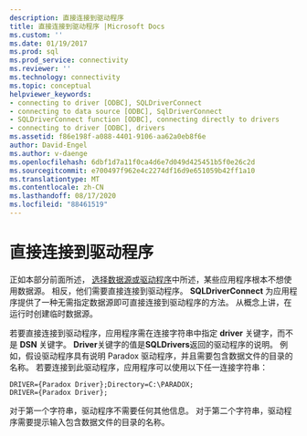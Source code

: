 ```yaml
---
description: 直接连接到驱动程序
title: 直接连接到驱动程序 |Microsoft Docs
ms.custom: ''
ms.date: 01/19/2017
ms.prod: sql
ms.prod_service: connectivity
ms.reviewer: ''
ms.technology: connectivity
ms.topic: conceptual
helpviewer_keywords:
- connecting to driver [ODBC], SQLDriverConnect
- connecting to data source [ODBC], SqlDriverConnect
- SQLDriverConnect function [ODBC], connecting directly to drivers
- connecting to driver [ODBC], drivers
ms.assetid: f86e198f-a088-4401-9106-aa62a0eb8f6e
author: David-Engel
ms.author: v-daenge
ms.openlocfilehash: 6dbf1d7a11f0ca4d6e7d049d425451b5f0e26c2d
ms.sourcegitcommit: e700497f962e4c2274df16d9e651059b42ff1a10
ms.translationtype: MT
ms.contentlocale: zh-CN
ms.lasthandoff: 08/17/2020
ms.locfileid: "88461519"
---
```

# <a name="connecting-directly-to-drivers"></a>直接连接到驱动程序
正如本部分前面所述， [选择数据源或驱动程序](../../../odbc/reference/develop-app/choosing-a-data-source-or-driver.md)中所述，某些应用程序根本不想使用数据源。 相反，他们需要直接连接到驱动程序。 **SQLDriverConnect** 为应用程序提供了一种无需指定数据源即可直接连接到驱动程序的方法。 从概念上讲，在运行时创建临时数据源。  
  
 若要直接连接到驱动程序，应用程序需在连接字符串中指定 **driver** 关键字，而不是 **DSN** 关键字。 **Driver**关键字的值是**SQLDrivers**返回的驱动程序的说明。 例如，假设驱动程序具有说明 Paradox 驱动程序，并且需要包含数据文件的目录的名称。 若要连接到此驱动程序，应用程序可以使用以下任一连接字符串：  
  
```  
DRIVER={Paradox Driver};Directory=C:\PARADOX;  
DRIVER={Paradox Driver};  
```  
  
 对于第一个字符串，驱动程序不需要任何其他信息。 对于第二个字符串，驱动程序需要提示输入包含数据文件的目录的名称。
